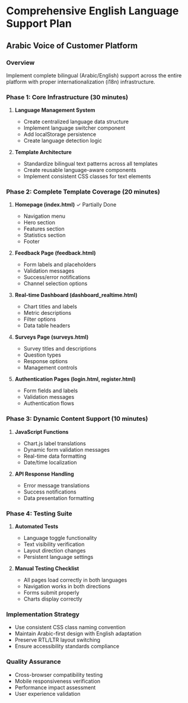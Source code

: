 # Comprehensive English Language Support Plan
## Arabic Voice of Customer Platform

### Overview
Implement complete bilingual (Arabic/English) support across the entire platform with proper internationalization (i18n) infrastructure.

### Phase 1: Core Infrastructure (30 minutes)
1. **Language Management System**
   - Create centralized language data structure
   - Implement language switcher component
   - Add localStorage persistence
   - Create language detection logic

2. **Template Architecture**
   - Standardize bilingual text patterns across all templates
   - Create reusable language-aware components
   - Implement consistent CSS classes for text elements

### Phase 2: Complete Template Coverage (20 minutes)
1. **Homepage (index.html)** ✓ Partially Done
   - Navigation menu
   - Hero section
   - Features section
   - Statistics section
   - Footer

2. **Feedback Page (feedback.html)**
   - Form labels and placeholders
   - Validation messages
   - Success/error notifications
   - Channel selection options

3. **Real-time Dashboard (dashboard_realtime.html)**
   - Chart titles and labels
   - Metric descriptions
   - Filter options
   - Data table headers

4. **Surveys Page (surveys.html)**
   - Survey titles and descriptions
   - Question types
   - Response options
   - Management controls

5. **Authentication Pages (login.html, register.html)**
   - Form fields and labels
   - Validation messages
   - Authentication flows

### Phase 3: Dynamic Content Support (10 minutes)
1. **JavaScript Functions**
   - Chart.js label translations
   - Dynamic form validation messages
   - Real-time data formatting
   - Date/time localization

2. **API Response Handling**
   - Error message translations
   - Success notifications
   - Data presentation formatting

### Phase 4: Testing Suite
1. **Automated Tests**
   - Language toggle functionality
   - Text visibility verification
   - Layout direction changes
   - Persistent language settings

2. **Manual Testing Checklist**
   - All pages load correctly in both languages
   - Navigation works in both directions
   - Forms submit properly
   - Charts display correctly

### Implementation Strategy
- Use consistent CSS class naming convention
- Maintain Arabic-first design with English adaptation
- Preserve RTL/LTR layout switching
- Ensure accessibility standards compliance

### Quality Assurance
- Cross-browser compatibility testing
- Mobile responsiveness verification
- Performance impact assessment
- User experience validation